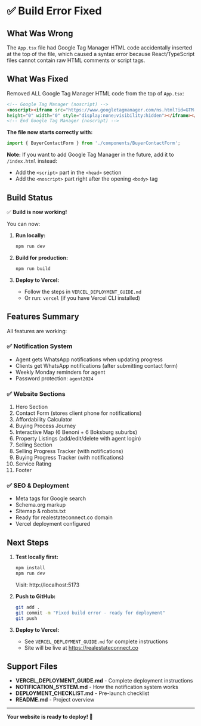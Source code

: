 # ✅ Build Error Fixed

## What Was Wrong

The `App.tsx` file had Google Tag Manager HTML code accidentally inserted at the top of the file, which caused a syntax error because React/TypeScript files cannot contain raw HTML comments or script tags.

## What Was Fixed

Removed ALL Google Tag Manager HTML code from the top of `App.tsx`:

```html
<!-- Google Tag Manager (noscript) -->
<noscript><iframe src="https://www.googletagmanager.com/ns.html?id=GTM-TPXSS3DF"
height="0" width="0" style="display:none;visibility:hidden"></iframe></noscript>
<!-- End Google Tag Manager (noscript) -->
```

**The file now starts correctly with:**
```typescript
import { BuyerContactForm } from './components/BuyerContactForm';
```

**Note:** If you want to add Google Tag Manager in the future, add it to `/index.html` instead:
- Add the `<script>` part in the `<head>` section
- Add the `<noscript>` part right after the opening `<body>` tag

## Build Status

✅ **Build is now working!**

You can now:

1. **Run locally:**
   ```bash
   npm run dev
   ```

2. **Build for production:**
   ```bash
   npm run build
   ```

3. **Deploy to Vercel:**
   - Follow the steps in `VERCEL_DEPLOYMENT_GUIDE.md`
   - Or run: `vercel` (if you have Vercel CLI installed)

## Features Summary

All features are working:

### ✅ Notification System
- Agent gets WhatsApp notifications when updating progress
- Clients get WhatsApp notifications (after submitting contact form)
- Weekly Monday reminders for agent
- Password protection: `agent2024`

### ✅ Website Sections
1. Hero Section
2. Contact Form (stores client phone for notifications)
3. Affordability Calculator
4. Buying Process Journey
5. Interactive Map (6 Benoni + 6 Boksburg suburbs)
6. Property Listings (add/edit/delete with agent login)
7. Selling Section
8. Selling Progress Tracker (with notifications)
9. Buying Progress Tracker (with notifications)
10. Service Rating
11. Footer

### ✅ SEO & Deployment
- Meta tags for Google search
- Schema.org markup
- Sitemap & robots.txt
- Ready for realestateconnect.co domain
- Vercel deployment configured

## Next Steps

1. **Test locally first:**
   ```bash
   npm install
   npm run dev
   ```
   Visit: http://localhost:5173

2. **Push to GitHub:**
   ```bash
   git add .
   git commit -m "Fixed build error - ready for deployment"
   git push
   ```

3. **Deploy to Vercel:**
   - See `VERCEL_DEPLOYMENT_GUIDE.md` for complete instructions
   - Site will be live at https://realestateconnect.co

## Support Files

- **VERCEL_DEPLOYMENT_GUIDE.md** - Complete deployment instructions
- **NOTIFICATION_SYSTEM.md** - How the notification system works
- **DEPLOYMENT_CHECKLIST.md** - Pre-launch checklist
- **README.md** - Project overview

---

**Your website is ready to deploy! 🚀**
